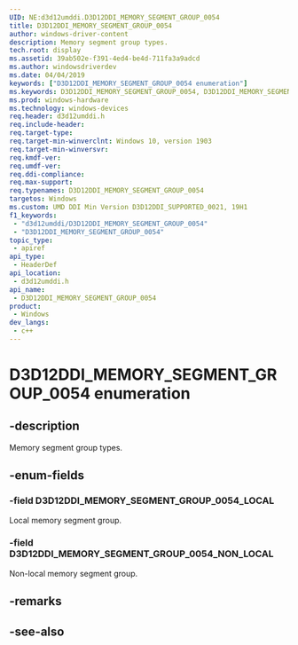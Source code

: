 ```yaml
---
UID: NE:d3d12umddi.D3D12DDI_MEMORY_SEGMENT_GROUP_0054
title: D3D12DDI_MEMORY_SEGMENT_GROUP_0054
author: windows-driver-content
description: Memory segment group types.
tech.root: display
ms.assetid: 39ab502e-f391-4ed4-be4d-711fa3a9adcd
ms.author: windowsdriverdev
ms.date: 04/04/2019
keywords: ["D3D12DDI_MEMORY_SEGMENT_GROUP_0054 enumeration"]
ms.keywords: D3D12DDI_MEMORY_SEGMENT_GROUP_0054, D3D12DDI_MEMORY_SEGMENT_GROUP_0054,
ms.prod: windows-hardware
ms.technology: windows-devices
req.header: d3d12umddi.h
req.include-header: 
req.target-type: 
req.target-min-winverclnt: Windows 10, version 1903
req.target-min-winversvr: 
req.kmdf-ver: 
req.umdf-ver: 
req.ddi-compliance: 
req.max-support: 
req.typenames: D3D12DDI_MEMORY_SEGMENT_GROUP_0054
targetos: Windows
ms.custom: UMD DDI Min Version D3D12DDI_SUPPORTED_0021, 19H1
f1_keywords:
 - "d3d12umddi/D3D12DDI_MEMORY_SEGMENT_GROUP_0054"
 - "D3D12DDI_MEMORY_SEGMENT_GROUP_0054"
topic_type:
 - apiref
api_type:
 - HeaderDef
api_location:
 - d3d12umddi.h
api_name:
 - D3D12DDI_MEMORY_SEGMENT_GROUP_0054
product:
 - Windows
dev_langs:
 - c++
---
```


# D3D12DDI_MEMORY_SEGMENT_GROUP_0054 enumeration

## -description

Memory segment group types.

## -enum-fields

### -field D3D12DDI_MEMORY_SEGMENT_GROUP_0054_LOCAL

Local memory segment group.

### -field D3D12DDI_MEMORY_SEGMENT_GROUP_0054_NON_LOCAL

Non-local memory segment group.

## -remarks

## -see-also

